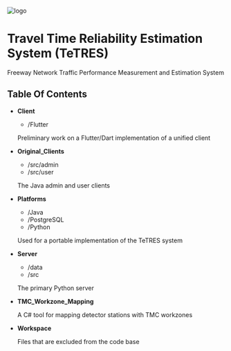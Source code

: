 ![logo](http://www.dot.state.mn.us/images/templates/logo.gif)
 
# Travel Time Reliability Estimation System (TeTRES)
Freeway Network Traffic Performance Measurement and Estimation System

## Table Of Contents
* **Client**
    * /Flutter
    
    Preliminary work on a Flutter/Dart implementation of a unified client
    
* **Original_Clients**
    * /src/admin
    * /src/user
    
    The Java admin and user clients

* **Platforms**
    * /Java
    * /PostgreSQL
    * /Python
    
    Used for a portable implementation of the TeTRES system
    
* **Server**
    * /data
    * /src
    
    The primary Python server
    

* **TMC_Workzone_Mapping**

    A C# tool for mapping detector stations with TMC workzones
        
* **Workspace**

    Files that are excluded from the code base
